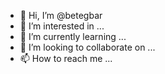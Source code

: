 - 👋 Hi, I’m @betegbar
- 👀 I’m interested in ...
- 🌱 I’m currently learning ...
- 💞️ I’m looking to collaborate on ...
- 📫 How to reach me ...

<!---
betegbar/betegbar is a ✨ special ✨ repository because its `README.md` (this file) appears on your GitHub profile.
You can click the Preview link to take a look at your changes.
--->
